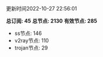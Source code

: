 更新时间2022-10-27 22:56:01

**总订阅: 45**
**总节点: 2130**
**有效节点: 285**
- ss节点: 146
- v2ray节点: 110
- trojan节点: 29
